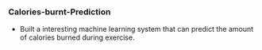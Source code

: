 ### Calories-burnt-Prediction

- Built a interesting machine learning system that can predict the amount of calories burned during exercise.
